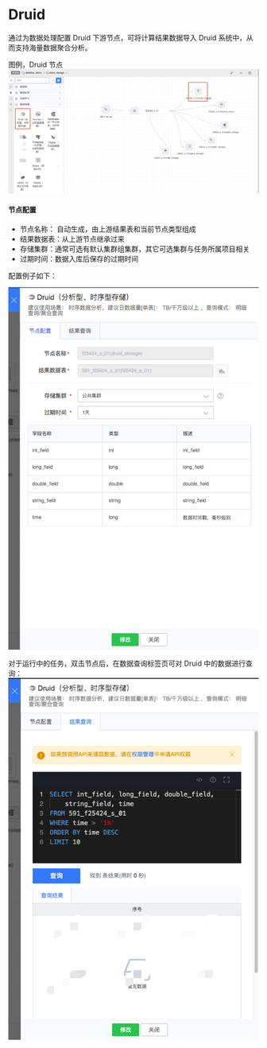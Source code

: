 # Druid

通过为数据处理配置 Druid 下游节点，可将计算结果数据导入 Druid 系统中，从而支持海量数据聚合分析。

图例，Druid 节点
![](../../../../assets/dataflow/components/storage/dataflow-druid.png)

#### 节点配置
- 节点名称： 自动生成，由上游结果表和当前节点类型组成
- 结果数据表：从上游节点继承过来
- 存储集群：通常可选有默认集群组集群，其它可选集群与任务所属项目相关
- 过期时间：数据入库后保存的过期时间

配置例子如下：

![](../../../../assets/dataflow/components/storage/dataflow-druid-example.png)

对于运行中的任务，双击节点后，在数据查询标签页可对 Druid 中的数据进行查询：
![](../../../../assets/dataflow/components/storage/dataflow-druid-query.png)
